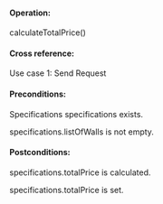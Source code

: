 #### Operation: 

calculateTotalPrice() 

#### Cross reference: 

Use case 1: Send Request 

#### Preconditions: 

Specifications specifications exists. 

specifications.listOfWalls is not empty. 

#### Postconditions: 

specifications.totalPrice is calculated. 

specifications.totalPrice is set. 
